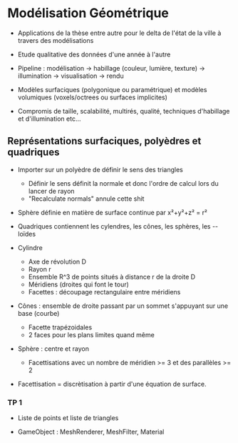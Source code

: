 # Modélisation Géométrique


- Applications de la thèse entre autre pour le delta de l'état de la ville à travers des modélisations
- Etude qualitative des données d'une année à l'autre

- Pipeline : modélisation -> habillage (couleur, lumière, texture) -> illumination -> visualisation -> rendu

- Modèles surfaciques (polygonique ou paramétrique) et modèles volumiques (voxels/octrees ou surfaces implicites)
- Compromis de taille, scalabilité, multirés, qualité, techniques d'habillage et d'illumination etc...



## Représentations surfaciques, polyèdres et quadriques

- Importer sur un polyèdre de définir le sens des triangles
	- Définir le sens définit la normale et donc l'ordre de calcul lors du lancer de rayon
	- "Recalculate normals" annule cette shit
- Sphère définie en matière de surface continue par x²+y²+z² = r²

- Quadriques contiennent les cylendres, les cônes, les sphères, les --loïdes

- Cylindre 
	- Axe de révolution D
	- Rayon r
	- Ensemble R^3 de points situés à distance r de la droite D
	- Méridiens (droites qui font le tour)
	- Facettes : découpage rectangulaire entre méridiens
- Cônes : ensemble de droite passant par un sommet s'appuyant sur une base (courbe)
	- Facette trapézoidales
	- 2 faces pour les plans limites quand même
- Sphère : centre et rayon
	- Facettisations avec un nombre de méridien >= 3 et des parallèles >= 2


- Facettisation = discrètisation à partir d'une équation de surface.

### TP 1

- Liste de points et liste de triangles

- GameObject : MeshRenderer, MeshFilter, Material

